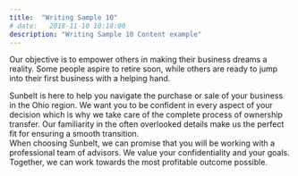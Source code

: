 ```yaml
---
title:  "Writing Sample 10"
# date:   2018-11-10 10:18:00
description: "Writing Sample 10 Content example"
---
```


Our objective is to empower others in making their business dreams a reality. Some people aspire to retire soon, while others are ready to jump into their first business with a helping hand. 

Sunbelt is here to help you navigate the purchase or sale of your business in the Ohio region. We want you to be confident in every aspect of your decision which is why we take care of the complete process of ownership transfer. Our familiarity in the often overlooked details make us the perfect fit for ensuring a smooth transition.   
When choosing Sunbelt, we can promise that you will be working with a professional team of advisors. We value your confidentiality and your goals. Together, we can work towards the most profitable outcome possible.

